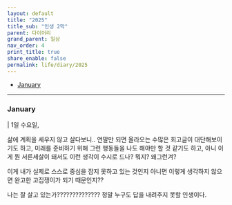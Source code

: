 ```yaml
---
layout: default
title: "2025"
title_sub: "인생 2막"
parent: 다이어리
grand_parent: 일상
nav_order: 4
print_title: true
share_enable: false
permalink: life/diary/2025
---
```


<style>
code {
  white-space : pre-wrap
}
</style>

<!-- - [December](#december) -->
<!-- - [November](#november) -->
<!-- - [October](#october) -->
<!-- - [September](#september) -->
<!-- - [August](#August) -->
<!-- - [July](#july) -->
<!-- - [June](#june) -->
<!-- - [May](#may) -->
<!-- - [April](#april) -->
<!-- - [March](#march) -->
<!-- - [February](#february) -->
- [January](#january)
  
---
  
### January

| 1일 수요일, 

삶에 계획을 세우지 않고 살다보니.. 연말만 되면 올라오는 수많은 회고글이 대단해보이기도 하고, 미래를 준비하기 위해 그런 행동들을 나도 해야만 할 것 같기도 하고, 아니 이게 뭔 서른세살이 돼서도 이런 생각이 수시로 드나? 뭐지? 왜그런겨?  
  
이게 내가 실제로 스스로 중심을 잡지 못하고 있는 것인지 아니면 이렇게 생각하지 않으면 완고한 고집쟁이가 되기 때문인지??  
  
나는 잘 살고 있는가?????????????? 정말 누구도 답을 내려주지 못할 인생이다.  
  